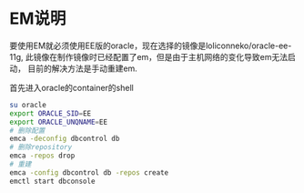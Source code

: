 # EM说明

要使用EM就必须使用EE版的oracle，现在选择的镜像是loliconneko/oracle-ee-11g, 此镜像在制作镜像时已经配置了em，但是由于主机网络的变化导致em无法启动，
目前的解决方法是手动重建em.

首先进入oracle的container的shell
```bash
su oracle
export ORACLE_SID=EE
export ORACLE_UNQNAME=EE
# 删除配置
emca -deconfig dbcontrol db
# 删除repository
emca -repos drop
# 重建
emca -config dbcontrol db -repos create
emctl start dbconsole
```
